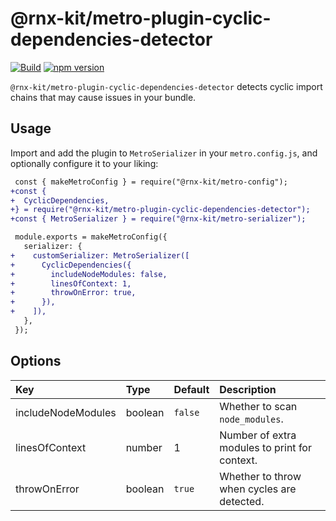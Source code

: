 # @rnx-kit/metro-plugin-cyclic-dependencies-detector

[![Build](https://github.com/microsoft/rnx-kit/actions/workflows/build.yml/badge.svg)](https://github.com/microsoft/rnx-kit/actions/workflows/build.yml)
[![npm version](https://img.shields.io/npm/v/@rnx-kit/metro-plugin-cyclic-dependencies-detector)](https://www.npmjs.com/package/@rnx-kit/metro-plugin-cyclic-dependencies-detector)

`@rnx-kit/metro-plugin-cyclic-dependencies-detector` detects cyclic import
chains that may cause issues in your bundle.

## Usage

Import and add the plugin to `MetroSerializer` in your `metro.config.js`, and
optionally configure it to your liking:

```diff
 const { makeMetroConfig } = require("@rnx-kit/metro-config");
+const {
+  CyclicDependencies,
+} = require("@rnx-kit/metro-plugin-cyclic-dependencies-detector");
+const { MetroSerializer } = require("@rnx-kit/metro-serializer");

 module.exports = makeMetroConfig({
   serializer: {
+    customSerializer: MetroSerializer([
+      CyclicDependencies({
+        includeNodeModules: false,
+        linesOfContext: 1,
+        throwOnError: true,
+      }),
+    ]),
   },
 });
```

## Options

| Key                | Type    | Default | Description                                   |
| :----------------- | :------ | :------ | :-------------------------------------------- |
| includeNodeModules | boolean | `false` | Whether to scan `node_modules`.               |
| linesOfContext     | number  | 1       | Number of extra modules to print for context. |
| throwOnError       | boolean | `true`  | Whether to throw when cycles are detected.    |
